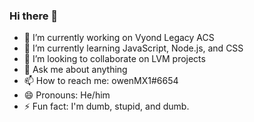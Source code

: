 ### Hi there 👋

- 🔭 I’m currently working on Vyond Legacy ACS
- 🌱 I’m currently learning JavaScript, Node.js, and CSS
- 👯 I’m looking to collaborate on LVM projects
- 💬 Ask me about anything
- 📫 How to reach me: owenMX1#6654
- 😄 Pronouns: He/him
- ⚡ Fun fact: I'm dumb, stupid, and dumb.
